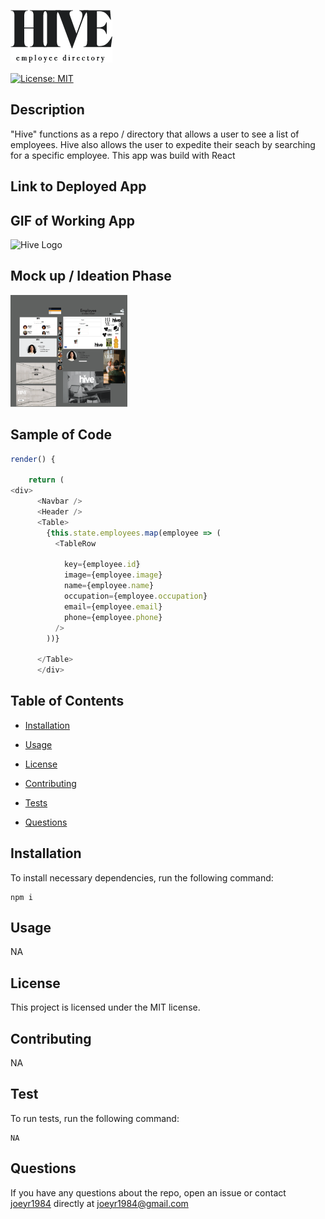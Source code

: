 
![Hive Logo](hiveapp/public/images/logo-readme.png)

[![License: MIT](https://img.shields.io/badge/License-MIT-yellow.svg)](https://github.com/)


## Description

"Hive" functions as a repo / directory that allows a user to see a list of employees. Hive also allows the user to expedite their seach by searching for a specific employee. This app was build with React

## Link to Deployed App 

## GIF of Working App

![Hive Logo](hiveapp/public/images/hive.gif)

## Mock up / Ideation Phase 

![Hive Logo](hiveapp/public/images/mock-up.png)



## Sample of Code

```javascript
render() {

    return (
<div>
      <Navbar />
      <Header />   
      <Table>
        {this.state.employees.map(employee => (
          <TableRow
        
            key={employee.id}
            image={employee.image}
            name={employee.name}
            occupation={employee.occupation}
            email={employee.email}
            phone={employee.phone}
          />
        ))}
     
      </Table>
      </div>
```

## Table of Contents

* [Installation](#installation)

* [Usage](#usage)

* [License](#license)

* [Contributing](#contributing)

* [Tests](#test)

* [Questions](#questions)

## Installation

To install necessary dependencies, run the following command:

```
npm i
```

## Usage

NA

## License

This project is licensed under the MIT license.

## Contributing

NA

## Test

To run tests, run the following command:

```
NA
```

## Questions

If you have any questions about the repo, open an issue or contact [joeyr1984](https://github.com/joeyr1984/) directly at joeyr1984@gmail.com


